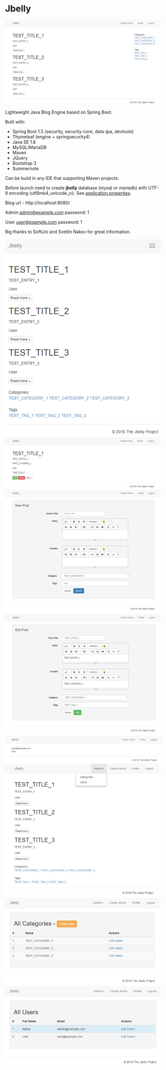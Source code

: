# Jbelly

<img src="sample-images/jbelly-index.PNG"/>

Lightweight Java Blog Engine based on Spring Boot.

Built with:
* Spring Boot 1.5 (security, security-core, data-jpa, devtools)
* Thymeleaf (engine + springsecurity4)
* Java SE 1.8
* MySQL/MariaDB
* Maven
* JQuery
* Bootstrap 3
* Summernote

Can be build in any IDE that supporting Maven projects. 

Before launch need to create **jbelly** database (mysql or mariadb) with UTF-8 encoding (utf8mb4_unicode_ci). See [application.properties](https://github.com/evgeniyosipov/jbelly/blob/master/src/main/resources/application.properties).

Blog url - http://localhost:8080/

Admin admin@example.com password: 1

User user@example.com password: 1

Big thanks to SoftUni and Svetlin Nakov for great information.

<img src="sample-images/jbelly-index-compact.PNG"/>
<img src="sample-images/jbelly-post.PNG"/>
<img src="sample-images/jbelly-create.PNG"/>
<img src="sample-images/jbelly-edit.PNG"/>
<img src="sample-images/jbelly-profile.PNG"/>
<img src="sample-images/jbelly-index-admin.PNG"/>
<img src="sample-images/jbelly-admin-categories.PNG"/>
<img src="sample-images/jbelly-admin-users.PNG"/>
